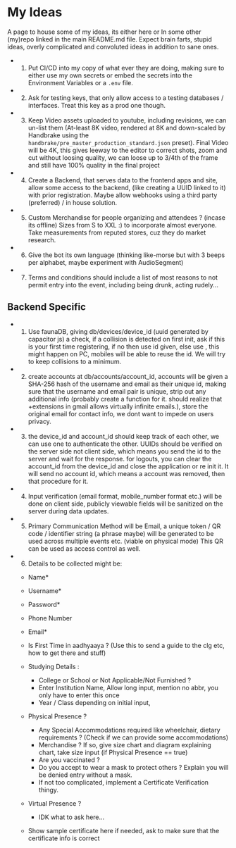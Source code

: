 # My Ideas

A page to house some of my ideas, its either here or In some other (my)repo linked in the main README.md file. Expect brain farts, stupid ideas, overly complicated and convoluted ideas in addition to sane ones.

- 1. Put CI/CD into my copy of what ever they are doing, making sure to either use my own secrets or embed the secrets into the Environment Variables or a `.env` file.
- 2. Ask for testing keys, that only allow access to a testing databases / interfaces. Treat this key as a prod one though.
- 3. Keep Video assets uploaded to youtube, including revisions, we can un-list them (At-least 8K video, rendered at 8K and down-scaled by Handbrake using the `handbrake/pre_master_production_standard.json` preset). Final Video will be 4K, this gives leeway to the editor to correct shots, zoom and cut without loosing quality, we can loose up to 3/4th of the frame and still have 100% quality in the final project
- 4. Create a Backend, that serves data to the frontend apps and site, allow some access to the backend, (like creating a UUID linked to it) with prior registration. Maybe allow webhooks using a third party (preferred) / in house solution.
- 5. Custom Merchandise for people organizing and attendees ? (incase its offline) Sizes from S to XXL :) to incorporate almost everyone. Take measurements from reputed stores, cuz they do market research.
- 6. Give the bot its own language (thinking like-morse but with 3 beeps per alphabet, maybe experiment with AudioSegment)
- 7. Terms and conditions should include a list of most reasons to not permit entry into the event, including being drunk, acting rudely...

## Backend Specific

- 1. Use faunaDB, giving db/devices/device_id (uuid generated by capacitor js) a check, if a collision is detected on first init, ask if this is your first time registering, if no then use id given, else use , this might happen on PC, mobiles will be able to reuse the id. We will try to keep collisions to a minimum.
- 2. create accounts at db/accounts/account_id, accounts will be given a SHA-256 hash of the username and email as their unique id, making sure that the username and email pair is unique, strip out any additional info (probably create a function for it. should realize that +extensions in gmail allows virtually infinite emails.), store the original email for contact info, we dont want to impede on users privacy.
- 3. the device_id and account_id should keep track of each other, we can use one to authenticate the other. UUIDs should be verified on the server side not client side, which means you send the id to the server and wait for the response. for logouts, you can clear the account_id from the device_id and close the application or re init it. It will send no account id, which means a account was removed, then that procedure for it.
- 4. Input verification (email format, mobile_number format etc.) will be done on client side, publicly viewable fields will be sanitized on the server during data updates.
- 5. Primary Communication Method will be Email, a unique token / QR code / identifier string (a phrase maybe) will be generated to be used across multiple events etc. (viable on physical mode) This QR can be used as access control as well.
- 6. Details to be collected might be:

  - Name\*
  - Username\*
  - Password\*
  - Phone Number
  - Email\*
  - Is First Time in aadhyaaya ? (Use this to send a guide to the clg etc, how to get there and stuff)
  - Studying Details :

    - College or School or Not Applicable/Not Furnished ?
    - Enter Institution Name, Allow long input, mention no abbr, you only have to enter this once
    - Year / Class depending on initial input,

  - Physical Presence ?

    - Any Special Accommodations required like wheelchair, dietary requirements ? (Check if we can provide some accommodations)
    - Merchandise ? If so, give size chart and diagram explaining chart, take size input (if Physical Presence == true)
    - Are you vaccinated ?
    - Do you accept to wear a mask to protect others ? Explain you will be denied entry without a mask.
    - If not too complicated, implement a Certificate Verification thingy.

  - Virtual Presence ?

    - IDK what to ask here...

  - Show sample certificate here if needed, ask to make sure that the certificate info is correct
